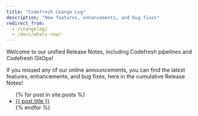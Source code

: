 ```yaml
---
title: "Codefresh Change Log"
description: "New features, enhancements, and bug fixes"
redirect_from:
  - /changelog/
  - /docs/whats-new/
---
```


Welcome to our unified Release Notes, including Codefresh pipelines and Codefresh GitOps!

If you missed any of our online announcements, you can find the latest features, enhancements, and bug fixes, here in the cumulative Release Notes!

<ul>
  {% for post in site.posts %}
    <li>
      <a href="{{ site.baseurl }}{{ post.url }}">{{ post.title }}</a>
    </li>
  {% endfor %}
</ul>
